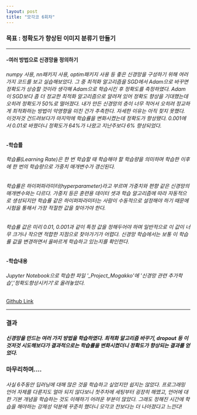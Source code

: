 ```yaml
---
layout: post
title: "모각코 6회차"
---
```

### 목표 : 정확도가 향상된 이미지 분류기 만들기

- - -
#### -여러 방법으로 신경망을 정의하기
###### numpy 사용, nn패키지 사용, optim패키지 사용 등 좋은 신경망을 구성하기 위해 여러 가지 코드를 보고 실습해보았다. 그 중 최적화 알고리즘을 SGD에서 Adam으로 바꾸면 정확도가 상승할 것이라 생각해 Adam으로 학습시킨 후 정확도를 측정하였다. Adam이 SGD보다 좀 더 정교한 최적화 알고리즘으로 알려져 있어 정확도 향상을 기대했는데 오히려 정확도가 50%로 떨어졌다. 내가 만든 신경망의 층이 너무 적어서 오히려 정교하게 최적화하는 방법이 악영향을 미친 건가 추측한다. 자세한 이유는 아직 찾지 못했다. 이것저것 건드려보다가 마지막에 학습률을 변화시켰는데 정확도가 향상됐다. 0.001에서 0.01로 바꿨더니 정확도가 64%가 나왔고 지난주보다 6% 향상되었다.

#### -학습률
###### 학습률(Learning Rate)은 한 번 학습할 때 학습해야 할 학습량을 의미하며 학습한 이후에 한 번의 학습량으로 가중치 매개변수가 갱신된다. 
###### 학습률은 하이퍼파라미터(hyperparameter)라고 부르며 가중치와 편향 같은 신경망의 매개변수와는 다르다. 가중치 등은 훈련용 데이터 셋과 학습 알고리즘에 따라 자동적으로 생성되지만 학습률 같은 하이퍼파라미터는 사람이 수동적으로 설정해야 하기 때문에 시험을 통해서 가장 적절한 값을 찾아가야 한다.
###### 학습률 값은 미리 0.01, 0.001과 같이 특정 값을 정해두어야 하며 일반적으로 이 값이 너무 크거나 작으면 적합한 지점으로 찾아가기가 어렵다. 신경망 학습에서는 보통 이 학습률 값을 변경하면서 올바르게 학습하고 있는지를 확인한다.

#### -학습내용
###### Jupyter Notebook으로 학습한 파일 '_Project_Mogakko'에 '신경망 관련 추가학습','정확도향상시키기'로 올려놓았다.
[Github Link](https://github.com/OMEGA-Y/OMEGA-Y.github.io)
- - -

### 결과
##### 신경망을 만드는 여러 가지 방법을 학습하였다. 최적화 알고리즘 바꾸기, dropout 등 이것저것 시도해보다가 결과적으로는 학습률을 변화시켰더니 정확도가 향상되는 결과를 얻었다. 
### 마무리하며....
###### 사실 6주동안 딥러닝에 대해 많은 것을 학습하고 싶었지만 쉽지는 않았다. 프로그래밍 언어 자체를 다룬지도 얼마 되지 않다보니 첫주차에 세팅부터 굉장히 해맸고, 언어에 대한 기본 개념을 학습하는 것도 이해하기 어려운 부분이 많았다. 그래도 정해진 시간에 학습을 해야하는 강제성 덕분에 꾸준히 했더니 모각코 전보다는 더 나아졌다고 느낀다!